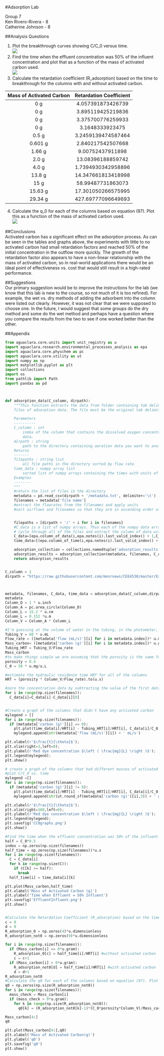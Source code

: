#Adsorption Lab  

Group 7  
Ken Rivero-Rivera - 8   
Catherine Johnson - 8  

##Analysis Questions  
1. Plot the breakthrough curves showing C/C_0 versus time.  
![](https://github.com/klr227/EnvELab/blob/master/CC0graphs.png)   
2. Find the time when the effluent concentration was 50% of the influent concentration and plot that as a function of the mass of activated carbon used.  
![](https://github.com/klr227/EnvELab/blob/master/EffluentInfluent.png)   
3. Calculate the retardation coefficient (R_adsorption) based on the time to breakthrough for the columns with and without activated carbon.  

|Mass of Activated Carbon|Retardation Coefficient|
|:------------------------:|:-----------------------:|
|0 g|4.057391873426739 |
|0 g|3.895119425219836 |
|0 g|3.375700776259933 |
|0 g|3.1648333923475   |
|0.5 g   |3.2459139474587464   |
|0.601 g   |2.840217542507668   |
|1.66 g   |9.00752437911898   |
|2.0 g   |13.08396188859742   |
|4.0 g   |1.7394930342958896   |
|13.8 g | 14.347661813418998|
|15 g |58.99487731863073|
|15.63 g | 17.301050266575995|
|29.34 g |427.69777096649693|


4. Calculate the q_0 for each of the columns based on equation (97). Plot this as a function of the mass of activated carbon used.  
![](https://github.com/klr227/EnvELab/blob/master/q0.png)   

##Conclusions  
Activated carbon has a significant effect on the adsorption process. As can be seen in the tables and graphs above, the experiments with little to no activated carbon had small retardation factors and reached 50% of the initial concentration in the outflow more quickly. The growth of the retardation factor also appears to have a non-linear relationship with the mass of activated carbon, so in real-world applications there would be an ideal point of effectiveness vs. cost that would still result in a high-rated performance.   

##Suggestions  
Our primary suggestion would be to improve the instructions for the lab (we know that this lab is new to the course, so not much of it is too refined). For example, the wet vs. dry methods of adding the adsorbent into the column were listed out clearly. However, it was not clear that we were supposed to choose one. In the future, I would suggest that some groups do the dry method and some do the wet method and perhaps have a question where you compare the results from the two to see if one worked better than the other.   

##Appendix    
```python
from aguaclara.core.units import unit_registry as u
import aguaclara.research.environmental_processes_analysis as epa
import aguaclara.core.physchem as pc
import aguaclara.core.utility as ut
import numpy as np
import matplotlib.pyplot as plt
import collections
import os
from pathlib import Path
import pandas as pd



def adsorption_data(C_column, dirpath):
    """This function extracts the data from folder containing tab delimited
    files of adsorption data. The file must be the original tab delimited file.

    Parameters
    ----------
    C_column : int
        index of the column that contains the dissolved oxygen concentration
        data.
    dirpath : string
        path to the directory containing aeration data you want to analyze
    Returns
    -------
    filepaths : string list
        all file paths in the directory sorted by flow rate
    time_data : numpy array list
        sorted list of numpy arrays containing the times with units of seconds
    Examples
    --------
    """
    #return the list of files in the directory
    metadata = pd.read_csv(dirpath + '/metadata.txt', delimiter='\t')
    filenames = metadata['file name']
    #extract the flowrates from the filenames and apply units
    #sort airflows and filenames so that they are in ascending order of flow rates


    filepaths = [dirpath + '/' + i for i in filenames]
    #C_data is a list of numpy arrays. Thus each of the numpy data arrays can have different lengths to accommodate short and long experiments
    # cycle through all of the files and extract the column of data with oxygen concentrations and the times
    C_data=[epa.column_of_data(i,epa.notes(i).last_valid_index() + 1,C_column,-1,'mg/L') for i in filepaths]
    time_data=[(epa.column_of_time(i,epa.notes(i).last_valid_index() + 1,-1)).to(u.s) for i in filepaths]

    adsorption_collection = collections.namedtuple('adsorption_results','metadata filenames C_data time_data')
    adsorption_results = adsorption_collection(metadata, filenames, C_data, time_data)
    return adsorption_results


C_column = 1
dirpath = "https://raw.githubusercontent.com/monroews/CEE4530/master/Examples/data/Adsorption"



metadata, filenames, C_data, time_data = adsorption_data(C_column,dirpath)
metadata
Column_D = 1 * u.inch
Column_A = pc.area_circle(Column_D)
Column_L = 15.2 * u.cm
Column_L = 0.152 *u.m
Column_V = Column_A * Column_L

#I'm guessing at the volume of water in the tubing, in the photometer, and in the space above and below the column. This parameter could be adjusted!
Tubing_V = 60 * u.mL
Flow_rate = ([metadata['flow (mL/s)'][i] for i in metadata.index])* u.mL/u.s
Mass_carbon= ([metadata['carbon (g)'][i] for i in metadata.index])* u.g
Tubing_HRT = Tubing_V/Flow_rate
Mass_carbon
#to make things simple we are assuming that the porosity is the same for sand and for activated carbon. That is likely not true!
porosity = 0.4
C_0 = 50 * u.mg/u.L

#estimate the hydraulic residence time HRT for all of the columns
HRT = (porosity * Column_V/Flow_rate).to(u.s)

#zero the concentration data by subtracting the value of the first data point from all data points. Do this in each data set.
for i in range(np.size(filenames)):
  C_data[i]=C_data[i]-C_data[i][0]


#Create a graph of the columns that didn't have any activated carbon
mylegend = []
for i in range(np.size(filenames)):
  if (metadata['carbon (g)'][i] == 0):
    plt.plot(time_data[i]/HRT[i] - Tubing_HRT[i]/HRT[i], C_data[i]/C_0,'-');
    mylegend.append(str(metadata['flow (mL/s)'][i]) + ' mL/s')

plt.xlabel(r'$\frac{t}{\theta}$');
plt.xlim(right=3,left=0);
plt.ylabel(r'Red dye concentration $\left ( \frac{mg}{L} \right )$');
plt.legend(mylegend);
plt.show()

# create a graph of the columns that had different masses of activated carbon. Note that this includes systems with different flow rates!
#plot C/C_0 vs. time
mylegend =[]
for i in range(np.size(filenames)):
  if (metadata['carbon (g)'][i] != 0):
    plt.plot(time_data[i]/HRT[i] - Tubing_HRT[i]/HRT[i], C_data[i]/C_0,'-');
    mylegend.append(str(ut.round_sf(metadata['carbon (g)'][i],3)) + ' g, ' + str(ut.round_sf(metadata['flow (mL/s)'][i],2)) + ' mL/s')

plt.xlabel(r'$\frac{t}{\theta}$');
plt.xlim(right=100,left=0);
plt.ylabel(r'Red dye concentration $\left ( \frac{mg}{L} \right )$');
plt.legend(mylegend);
plt.savefig('CC0graphs.png')
plt.show()

#Find the time when the effluent concentration was 50% of the influent concentration and plot that as a function of the mass of activated carbon used.
half = C_0*0.5
index = np.zeros(np.size(filenames))
half_time = np.zeros(np.size(filenames))*u.s
for i in range(np.size(filenames)):
  C = C_data[i]
  for k in range(np.size(C)):
    if (C[k] >= half):
      break
  half_time[i] = time_data[i][k]

plt.plot(Mass_carbon,half_time)
plt.xlabel('Mass of Activated Carbon (g)')
plt.ylabel('Time when Effluent = 50% Influent')
plt.savefig('EffluentInfluent.png')
plt.show()


#Calculate the Retardation Coefficient (R_adsorption) based on the time to breakthrough for the columns with and without activated carbon.
c = 0
d = 0
R_adsorption_0 = np.zeros(4)*u.dimensionless
R_adsorption_not0 = np.zeros(9)*u.dimensionless

for i in range(np.size(filenames)):
  if (Mass_carbon[i] == 0*u.gram):
    R_adsorption_0[c] = half_time[i]/HRT[i] #without activated carbon
    c = c+1
  if (Mass_carbon[i] > 0*u.gram):
    R_adsorption_not0[d] = half_time[i]/HRT[i] #with activated carbon
    d = d+1
R_adsorption_not0
#Calculate the q0 for each of the columns based on equation (97). Plot this as a function of the mass of activated carbon used.
q0 = np.zeros(np.size(R_adsorption_not0))
for i in range(np.size(filenames)):
  mass_check = Mass_carbon[i]
  if (mass_check > 0*u.gram):
    for k in range(np.size(R_adsorption_not0)):
      q0[k] = (R_adsorption_not0[k]-1)*(C_0*porosity*Column_V)/Mass_carbon[i]

Mass_carbon[4:]
q0

plt.plot(Mass_carbon[4:],q0)
plt.xlabel('Mass of Activated Carbon(g)')
plt.ylabel('q0')
plt.savefig('q0')
plt.show()
